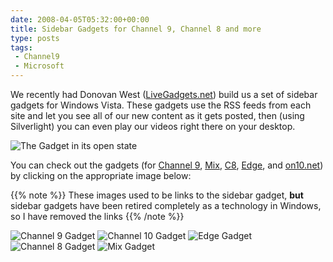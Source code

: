 ```yaml
---
date: 2008-04-05T05:32:00+00:00
title: Sidebar Gadgets for Channel 9, Channel 8 and more
type: posts
tags:
 - Channel9
 - Microsoft
---
```

We recently had Donovan West ([LiveGadgets.net](https://livegadgets.net/)) build us a set of sidebar gadgets for Windows Vista. These gadgets use the RSS feeds from each site and let you see all of our new content as it gets posted, then (using Silverlight) you can even play our videos right there on your desktop.

![The Gadget in its open state](/images/Channel9_SidebarGadgetBig.png)

You can check out the gadgets (for [Channel 9](https://channel9.msdn.com), [Mix](https://visitmix.com/), [C8](https://channel8.msdn.com/), [Edge](https://edge.technet.com/), and [on10.net](https://on10.net/)) by clicking on the appropriate image below:

{{% note %}}
These images used to be links to the sidebar gadget, **but** sidebar gadgets have been retired completely as a technology in Windows, so I have removed the links
{{% /note %}}

![Channel 9 Gadget](/images/Channel9_SidebarGadget.png) ![Channel 10 Gadget](/images/Channel10_SidebarGadget.png) ![Edge Gadget](/images/Edge_SidebarGadget.png) ![Channel 8 Gadget](/images/Channel8_SidebarGadget.png)
![Mix Gadget](/images/Mix_SidebarGadget.png)